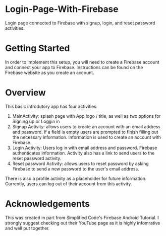 # Login-Page-With-Firebase
Login page connected to Firebase with signup, login, and reset password activities.

# Getting Started
In order to implement this setup, you will need to create a Firebase account and connect your app to Firebase. Instructions can be found on the Firebase website as you create an account.

# Overview
This basic introdutory app has four activities:
1) MainActivity: splash page with App logo / title, as well as two options for Signing up or Loggin in
2) Signup Activity: allows users to create an account with an email address and password. If a field is empty users are prompted to finish filling out the necessary information. Information is used to create an account with Firebase.
3) Login Activity: Users log in with email address and password. Firebase authenticates information. Activity also has a link to send users to the reset password activity.
4) Reset password Activity: allows users to reset password by asking Firebase to send a new password to the user's email address.

There is also a profile activity as a placeholder for future information. Currently, users can log out of their account from this activity.

# Acknowledgements
This was created in part from Simplified Code's Firebase Android Tutorial. I strongly suggest checking out their YouTube page as it is highly infomrative and well put together. 
